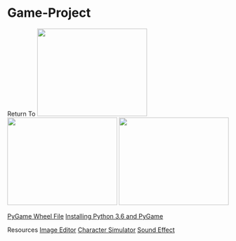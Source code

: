 # Game-Project
Return To
<img src = "https://github.com/ijeon0839/Return-To/blob/master/returnto/Game%20Plan/Capture1.PNG" width = "250" height = "200">
<img src = "https://github.com/ijeon0839/Return-To/blob/master/returnto/Game%20Plan/Capture2.PNG" width = "250" height = "200">
<img src = "https://github.com/ijeon0839/Return-To/blob/master/returnto/Game%20Plan/Capture3.PNG" width = "250" height = "200">




<a href="http://www.lfd.uci.edu/~gohlke/pythonlibs/#pygame/">PyGame Wheel File</a>
<a href="https://youtu.be/_GikMdhAhv0/">Installing Python 3.6 and PyGame</a>


Resources
<a href="pixlr.com/editor/">Image Editor</a>
<a href="www.maplesimulator.com/programs/bannedstory">Character Simulator</a>
<a href="https://www.freesound.org/people/Kastenfrosch/packs/10069/">Sound Effect</a>

